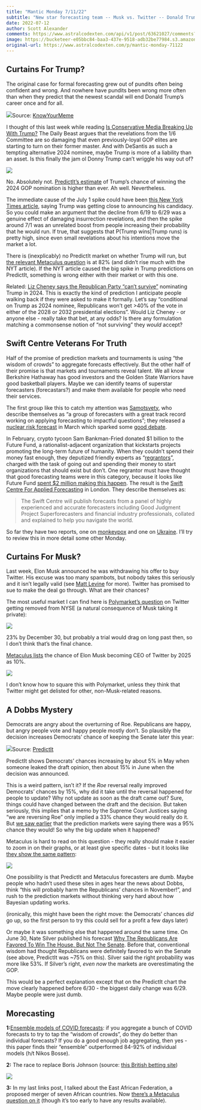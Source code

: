 ```yaml
---
title: "Mantic Monday 7/11/22"
subtitle: "New star forecasting team -- Musk vs. Twitter -- Donald Trump wriggling his way out of things"
date: 2022-07-12
author: Scott Alexander
comments: https://www.astralcodexten.com/api/v1/post/63621027/comments?&all_comments=true
image: https://bucketeer-e05bbc84-baa3-437e-9518-adb32be77984.s3.amazonaws.com/public/images/373ac39b-a8f5-4ee5-953b-200238454c54_1024x562.png
original-url: https://www.astralcodexten.com/p/mantic-monday-71122
---
```

## Curtains For Trump?

The original case for formal forecasting grew out of pundits often being confident and wrong. And nowhere have pundits been wrong more often than when they predict that the newest scandal will end Donald Trump’s career once and for all.

[![](https://substackcdn.com/image/fetch/w_1456,c_limit,f_auto,q_auto:good,fl_progressive:steep/https%3A%2F%2Fbucketeer-e05bbc84-baa3-437e-9518-adb32be77984.s3.amazonaws.com%2Fpublic%2Fimages%2F089b7f61-06e8-407d-b5ea-53f1e16753a6_570x271.png)](https://substackcdn.com/image/fetch/f_auto,q_auto:good,fl_progressive:steep/https%3A%2F%2Fbucketeer-e05bbc84-baa3-437e-9518-adb32be77984.s3.amazonaws.com%2Fpublic%2Fimages%2F089b7f61-06e8-407d-b5ea-53f1e16753a6_570x271.png)Source: [KnowYourMeme](https://knowyourmeme.com/memes/id-like-to-see-ol-donny-trump-wriggle-his-way-out-of-this-jam)

I thought of this last week while reading [Is Conservative Media Breaking Up With Trump?](https://www.thedailybeast.com/is-conservative-media-breaking-up-with-ex-lover-trump) The Daily Beast argues that the revelations from the 1/6 Committee are so damaging that even previously-loyal GOP elites are starting to turn on their former master. And with DeSantis as such a tempting alternative 2024 nominee, maybe Trump is more of a liability than an asset. Is this finally the jam ol Donny Trump can’t wriggle his way out of?

[![](https://substackcdn.com/image/fetch/w_1456,c_limit,f_auto,q_auto:good,fl_progressive:steep/https%3A%2F%2Fbucketeer-e05bbc84-baa3-437e-9518-adb32be77984.s3.amazonaws.com%2Fpublic%2Fimages%2F0fe90582-3ac4-416a-9a07-f175c942fac5_676x529.png)](https://substackcdn.com/image/fetch/f_auto,q_auto:good,fl_progressive:steep/https%3A%2F%2Fbucketeer-e05bbc84-baa3-437e-9518-adb32be77984.s3.amazonaws.com%2Fpublic%2Fimages%2F0fe90582-3ac4-416a-9a07-f175c942fac5_676x529.png)

No. Absolutely not. [PredictIt’s estimate](https://www.predictit.org/markets/detail/7053/Who-will-win-the-2024-Republican-presidential-nomination) of Trump’s chance of winning the 2024 GOP nomination is higher than ever. Ah well. Nevertheless.

The immediate cause of the July 1 spike could have been [this New York Times article](https://www.nytimes.com/2022/07/01/us/politics/trump-republicans-campaign-2024.html), saying Trump was getting close to announcing his candidacy. So you could make an argument that the decline from 6/19 to 6/29 was a genuine effect of damaging insurrection revelations, and then the spike around 7/1 was an unrelated boost from people increasing their probability that he would run. If true, that suggests that P(Trump wins|Trump runs) is pretty high, since even small revelations about his intentions move the market a lot.

There is (inexplicably) no PredictIt market on whether Trump will run, but [the relevant Metaculus question](https://www.metaculus.com/questions/6330/donald-trump-runs-for-president-in-2024/) is at 82% (and didn’t rise much with the NYT article). If the NYT article caused the big spike in Trump predictions on PredictIt, something is wrong either with their market or with this one.

Related: [Liz Cheney says the Republican Party “can’t survive”](https://www.businessinsider.com/liz-cheney-trump-republican-party-survival-2024-presidential-campaign-2022-7) nominating Trump in 2024. This is exactly the kind of prediction I anticipate people walking back if they were asked to make it formally. Let’s say “conditional on Trump as 2024 nominee, Republicans won’t get >40% of the vote in either of the 2028 or 2032 presidential elections”. Would Liz Cheney - or anyone else - really take that bet, at any odds? Is there any formulation matching a commonsense notion of “not surviving” they _would_ accept?

## Swift Centre Veterans For Truth

Half of the promise of prediction markets and tournaments is using “the wisdom of crowds” to aggregate forecasts effectively. But the other half of their promise is that markets and tournaments reveal talent. We all know Berkshire Hathaway has good investors and the Golden State Warriors have good basketball players. Maybe we can identify teams of superstar forecasters (forecastars?) and make them available for people who need their services.

The first group like this to catch my attention was [Samotsvety](https://samotsvety.org/), who describe themselves as “a group of forecasters with a great track record working on applying forecasting to impactful questions”; they released a [nuclear risk forecast](https://forum.effectivealtruism.org/posts/KRFXjCqqfGQAYirm5/samotsvety-nuclear-risk-forecasts-march-2022) in March which sparked some [good debate](https://astralcodexten.substack.com/p/mantic-monday-41822).

In February, crypto tycoon Sam Bankman-Fried donated $1 billion to the Future Fund, a rationalist-adjacent organization that kickstarts projects promoting the long-term future of humanity. When they couldn’t spend their money fast enough, they deputized friendly experts as “[regrantors](https://ftxfuturefund.org/announcing-our-regranting-program/)”, charged with the task of going out and spending their money to start organizations that should exist but don’t. One regrantor must have thought that good forecasting teams were in this category, because it looks like Future Fund [spent $2 million making this happen](https://ftxfuturefund.org/future-fund-june-2022-update/). The result is the [Swift Centre For Applied Forecasting](https://forum.effectivealtruism.org/topics/swift-centre-for-applied-forecasting) in London. They describe themselves as:

> The Swift Centre will publish forecasts from a panel of highly experienced and accurate forecasters including Good Judgment Project Superforecasters and financial industry professionals, collated and explained to help you navigate the world.

So far they have two reports, one on [monkeypox](https://www.swiftcentre.org/monkeypox-should-we-worry/) and one on [Ukraine](https://www.swiftcentre.org/ukraine-russia-outlook/). I’ll try to review this in more detail some other Monday.

## Curtains For Musk?

Last week, Elon Musk announced he was withdrawing his offer to buy Twitter. His excuse was too many spambots, but nobody takes this seriously and it isn’t legally valid (see [Matt Levine](https://www.bloomberg.com/opinion/articles/2022-07-09/elon-s-out) for more). Twitter has promised to sue to make the deal go through. What are their chances?

The most useful market I can find here is [Polymarket’s question](https://polymarket.com/market-group/will-twtr-be-delisted-from-the-nyse-by) on Twitter getting removed from NYSE (a natural consequence of Musk taking it private):

[![](https://substackcdn.com/image/fetch/w_1456,c_limit,f_auto,q_auto:good,fl_progressive:steep/https%3A%2F%2Fbucketeer-e05bbc84-baa3-437e-9518-adb32be77984.s3.amazonaws.com%2Fpublic%2Fimages%2F04450336-cb4a-4d17-ba44-e52e44c5b045_654x540.png)](https://substackcdn.com/image/fetch/f_auto,q_auto:good,fl_progressive:steep/https%3A%2F%2Fbucketeer-e05bbc84-baa3-437e-9518-adb32be77984.s3.amazonaws.com%2Fpublic%2Fimages%2F04450336-cb4a-4d17-ba44-e52e44c5b045_654x540.png)

23% by December 30, but probably a trial would drag on long past then, so I don’t think that’s the final chance.

[Metaculus lists](https://www.metaculus.com/questions/10621/elon-musk-twitter-ceo-before-2025/) the chance of Elon Musk becoming CEO of Twitter by 2025 as 10%.

[![](https://substackcdn.com/image/fetch/w_1456,c_limit,f_auto,q_auto:good,fl_progressive:steep/https%3A%2F%2Fbucketeer-e05bbc84-baa3-437e-9518-adb32be77984.s3.amazonaws.com%2Fpublic%2Fimages%2Fe42141b7-3187-4e7f-a2ff-fb850238ec13_788x467.png)](https://substackcdn.com/image/fetch/f_auto,q_auto:good,fl_progressive:steep/https%3A%2F%2Fbucketeer-e05bbc84-baa3-437e-9518-adb32be77984.s3.amazonaws.com%2Fpublic%2Fimages%2Fe42141b7-3187-4e7f-a2ff-fb850238ec13_788x467.png)

I don’t know how to square this with Polymarket, unless they think that Twitter might get delisted for other, non-Musk-related reasons.

## A Dobbs Mystery

Democrats are angry about the overturning of Roe. Republicans are happy, but angry people vote and happy people mostly don’t. So plausibly the decision increases Democrats’ chance of keeping the Senate later this year:

[![](https://substackcdn.com/image/fetch/w_1456,c_limit,f_auto,q_auto:good,fl_progressive:steep/https%3A%2F%2Fbucketeer-e05bbc84-baa3-437e-9518-adb32be77984.s3.amazonaws.com%2Fpublic%2Fimages%2F1e61c819-a290-401d-b379-09fefd6e091e_674x542.png)](https://substackcdn.com/image/fetch/f_auto,q_auto:good,fl_progressive:steep/https%3A%2F%2Fbucketeer-e05bbc84-baa3-437e-9518-adb32be77984.s3.amazonaws.com%2Fpublic%2Fimages%2F1e61c819-a290-401d-b379-09fefd6e091e_674x542.png)Source: [PredictIt](https://www.predictit.org/markets/detail/7053/Who-will-win-the-2024-Republican-presidential-nomination)

PredictIt shows Democrats’ chances increasing by about 5% in May when someone leaked the draft opinion, then about 15% in June when the decision was announced.

This is a weird pattern, isn’t it? If the _Roe_ reversal really improved Democrats’ chances by 15%, why did it take until the reversal happened for people to update? Why not update as soon as the draft came out? Sure, things could have changed between the draft and the decision. But taken seriously, this implies that a memo by the Supreme Court Justices saying “we are reversing Roe” only implied a 33% chance they would really do it. But [we saw earlier](https://astralcodexten.substack.com/p/mantic-monday-5922) that the prediction markets were saying there was a 95% chance they would! So why the big update when it happened?

Metaculus is hard to read on this question - they really should make it easier to zoom in on their graphs, or at least give specific dates - but it looks like [they show the same pattern](https://www.metaculus.com/questions/5632/gop-controls-us-senate-in-2023/):

[![](https://substackcdn.com/image/fetch/w_1456,c_limit,f_auto,q_auto:good,fl_progressive:steep/https%3A%2F%2Fbucketeer-e05bbc84-baa3-437e-9518-adb32be77984.s3.amazonaws.com%2Fpublic%2Fimages%2F38766615-30a8-4259-964b-edb9a75c4a0c_778x464.png)](https://substackcdn.com/image/fetch/f_auto,q_auto:good,fl_progressive:steep/https%3A%2F%2Fbucketeer-e05bbc84-baa3-437e-9518-adb32be77984.s3.amazonaws.com%2Fpublic%2Fimages%2F38766615-30a8-4259-964b-edb9a75c4a0c_778x464.png)

One possibility is that PredictIt and Metaculus forecasters are dumb. Maybe people who hadn’t used these sites in ages hear the news about Dobbs, think “this will probably harm the Republicans’ chances in November!”, and rush to the prediction markets without thinking very hard about how Bayesian updating works.

(ironically, this might have been the right move: the Democrats’ chances _did_ go up, so the first person to try this could sell for a profit a few days later)

Or maybe it was something else that happened around the same time. On June 30, Nate Silver published his forecast [Why The Republicans Are Favored To Win The House, But Not The Senate](https://fivethirtyeight.com/features/why-republicans-are-favored-to-win-the-house-but-not-the-senate/). Before that, conventional wisdom had thought Republicans were definitely favored to win the Senate (see above, PredictIt was ~75% on this). Silver said the right probability was more like 53%. If Silver’s right, _even now_ the markets are overestimating the GOP.

This would be a perfect explanation except that on the PredictIt chart the move clearly happened before 6/30 - the biggest daily change was 6/29. Maybe people were just dumb.

## Morecasting

**1:**[Ensemble models of COVID forecasts](https://www.medrxiv.org/content/10.1101/2022.06.16.22276024v1): if you aggregate a bunch of COVID forecasts to try to tap the “wisdom of crowds”, do they do better than individual forecasts? If you do a good enough job aggregating, then yes - this paper finds their “ensemble” outperformed 84-92% of individual models (h/t Nikos Bosse).

**2:** The race to replace Boris Johnson (source: [this British betting site](https://smarkets.com/event/886716))

[![](https://substackcdn.com/image/fetch/w_1456,c_limit,f_auto,q_auto:good,fl_progressive:steep/https%3A%2F%2Fbucketeer-e05bbc84-baa3-437e-9518-adb32be77984.s3.amazonaws.com%2Fpublic%2Fimages%2F2f9c28da-9765-4ffb-a931-1ee32a785b24_1190x734.png)](https://substackcdn.com/image/fetch/f_auto,q_auto:good,fl_progressive:steep/https%3A%2F%2Fbucketeer-e05bbc84-baa3-437e-9518-adb32be77984.s3.amazonaws.com%2Fpublic%2Fimages%2F2f9c28da-9765-4ffb-a931-1ee32a785b24_1190x734.png)

**3:** In my last links post, I talked about the East African Federation, a proposed merger of seven African countries. Now [there’s a Metaculus question on it](https://www.metaculus.com/questions/11667/east-african-federation-before-2030/) (though it’s too early to have any results available).
